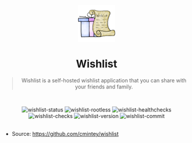 <div align="center">

<img height="100px" width="100px" src="../../docs/assets/wishlist.png" />

# Wishlist

> Wishlist is a self-hosted wishlist application that you can share with your friends and family.

<br/>

![wishlist-status]
![wishlist-rootless]
![wishlist-healthchecks]
![wishlist-checks]
![wishlist-version]
![wishlist-commit]
<br/><br/>

</div>

- Source: https://github.com/cmintey/wishlist

<!-- Wishlist -->

[wishlist-status]: https://img.shields.io/badge/active_(in_use)-blue?style=for-the-badge&label=status
[wishlist-rootless]: https://img.shields.io/badge/yes-blue?style=for-the-badge&label=rootless
[wishlist-healthchecks]: https://img.shields.io/badge/no-red?style=for-the-badge&label=healtchecks
[wishlist-checks]: https://img.shields.io/github/actions/workflow/status/raeffs/docker-host/apps-wishlist.yml?branch=main&event=push&style=for-the-badge&label=ci%20checks
[wishlist-version]: https://img.shields.io/github/v/release/cmintey/wishlist?style=for-the-badge
[wishlist-commit]: https://img.shields.io/github/last-commit/cmintey/wishlist?style=for-the-badge
